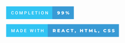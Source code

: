 <svg 
xmlns="http://www.w3.org/2000/svg" width="184.61" height="35" viewBox="0 0 184.61 35"><rect class="svg__rect" x="0" y="0" width="127.75" height="35" fill="#31C4F3"/><rect class="svg__rect" x="125.75" y="0" width="58.860000000000014" height="35" fill="#389AD5"/><path class="svg__text" d="M13.95 18.19L13.95 18.19L13.95 17.39Q13.95 16.19 14.38 15.27Q14.80 14.35 15.60 13.85Q16.40 13.35 17.45 13.35L17.45 13.35Q18.86 13.35 19.73 14.12Q20.59 14.89 20.73 16.29L20.73 16.29L19.25 16.29Q19.14 15.37 18.71 14.96Q18.28 14.55 17.45 14.55L17.45 14.55Q16.48 14.55 15.97 15.26Q15.45 15.96 15.44 17.33L15.44 17.33L15.44 18.09Q15.44 19.47 15.93 20.20Q16.43 20.92 17.38 20.92L17.38 20.92Q18.25 20.92 18.69 20.53Q19.13 20.14 19.25 19.22L19.25 19.22L20.73 19.22Q20.60 20.59 19.72 21.35Q18.84 22.12 17.38 22.12L17.38 22.12Q16.36 22.12 15.59 21.63Q14.81 21.15 14.39 20.26Q13.97 19.37 13.95 18.19ZM24.77 18.00L24.77 18.00L24.77 17.52Q24.77 16.28 25.21 15.32Q25.65 14.37 26.46 13.86Q27.27 13.35 28.31 13.35Q29.35 13.35 30.16 13.85Q30.96 14.35 31.40 15.29Q31.84 16.23 31.85 17.48L31.85 17.48L31.85 17.96Q31.85 19.21 31.41 20.16Q30.98 21.10 30.18 21.61Q29.37 22.12 28.32 22.12L28.32 22.12Q27.28 22.12 26.47 21.61Q25.66 21.10 25.22 20.17Q24.78 19.23 24.77 18.00ZM26.25 17.46L26.25 17.96Q26.25 19.36 26.80 20.13Q27.35 20.90 28.32 20.90L28.32 20.90Q29.31 20.90 29.84 20.15Q30.37 19.40 30.37 17.96L30.37 17.96L30.37 17.51Q30.37 16.09 29.83 15.34Q29.29 14.58 28.31 14.58L28.31 14.58Q27.35 14.58 26.81 15.33Q26.26 16.09 26.25 17.46L26.25 17.46ZM37.79 22L36.31 22L36.31 13.47L38.23 13.47L40.70 20.01L43.15 13.47L45.07 13.47L45.07 22L43.59 22L43.59 19.19L43.74 15.43L41.22 22L40.16 22L37.64 15.43L37.79 19.19L37.79 22ZM51.29 22L49.81 22L49.81 13.47L53.07 13.47Q54.50 13.47 55.34 14.21Q56.18 14.96 56.18 16.18L56.18 16.18Q56.18 17.44 55.36 18.13Q54.54 18.83 53.05 18.83L53.05 18.83L51.29 18.83L51.29 22ZM51.29 14.66L51.29 17.64L53.07 17.64Q53.86 17.64 54.28 17.27Q54.69 16.90 54.69 16.19L54.69 16.19Q54.69 15.50 54.27 15.09Q53.85 14.68 53.11 14.66L53.11 14.66L51.29 14.66ZM65.82 22L60.47 22L60.47 13.47L61.95 13.47L61.95 20.82L65.82 20.82L65.82 22ZM75.52 22L69.95 22L69.95 13.47L75.48 13.47L75.48 14.66L71.43 14.66L71.43 17.02L74.93 17.02L74.93 18.19L71.43 18.19L71.43 20.82L75.52 20.82L75.52 22ZM81.40 14.66L78.76 14.66L78.76 13.47L85.53 13.47L85.53 14.66L82.87 14.66L82.87 22L81.40 22L81.40 14.66ZM90.85 22L89.38 22L89.38 13.47L90.85 13.47L90.85 22ZM95.39 18.00L95.39 18.00L95.39 17.52Q95.39 16.28 95.84 15.32Q96.28 14.37 97.08 13.86Q97.89 13.35 98.93 13.35Q99.97 13.35 100.78 13.85Q101.59 14.35 102.03 15.29Q102.47 16.23 102.47 17.48L102.47 17.48L102.47 17.96Q102.47 19.21 102.04 20.16Q101.60 21.10 100.80 21.61Q99.99 22.12 98.94 22.12L98.94 22.12Q97.91 22.12 97.10 21.61Q96.28 21.10 95.84 20.17Q95.40 19.23 95.39 18.00ZM96.88 17.46L96.88 17.96Q96.88 19.36 97.42 20.13Q97.97 20.90 98.94 20.90L98.94 20.90Q99.93 20.90 100.46 20.15Q100.99 19.40 100.99 17.96L100.99 17.96L100.99 17.51Q100.99 16.09 100.45 15.34Q99.92 14.58 98.93 14.58L98.93 14.58Q97.97 14.58 97.43 15.33Q96.89 16.09 96.88 17.46L96.88 17.46ZM108.42 22L106.94 22L106.94 13.47L108.42 13.47L112.23 19.54L112.23 13.47L113.70 13.47L113.70 22L112.22 22L108.42 15.95L108.42 22Z" fill="#FFFFFF"/><path class="svg__text" d="M139.29 16.30L139.29 16.30Q139.29 15.45 139.73 14.80Q140.17 14.14 140.92 13.79Q141.67 13.43 142.58 13.43L142.58 13.43Q144.39 13.43 145.44 14.50Q146.48 15.57 146.48 17.57L146.48 17.57Q146.48 19.01 145.92 20.05Q145.36 21.09 144.35 21.63Q143.34 22.17 142.01 22.17L142.01 22.17Q141.30 22.17 140.65 22.01Q140.00 21.84 139.55 21.55L139.55 21.55L140.41 19.85Q141.02 20.28 141.95 20.28L141.95 20.28Q142.86 20.28 143.41 19.79Q143.97 19.29 144.07 18.34L144.07 18.34Q143.35 18.95 142.18 18.95L142.18 18.95Q141.39 18.95 140.73 18.62Q140.07 18.29 139.68 17.68Q139.29 17.08 139.29 16.30ZM141.60 16.19L141.60 16.19Q141.60 16.67 141.92 16.96Q142.23 17.25 142.75 17.25L142.75 17.25Q143.27 17.25 143.59 16.96Q143.91 16.66 143.91 16.18L143.91 16.18Q143.91 15.71 143.59 15.42Q143.28 15.12 142.74 15.12L142.74 15.12Q142.23 15.12 141.92 15.41Q141.60 15.70 141.60 16.19ZM150.57 16.30L150.57 16.30Q150.57 15.45 151.00 14.80Q151.44 14.14 152.19 13.79Q152.94 13.43 153.85 13.43L153.85 13.43Q155.66 13.43 156.71 14.50Q157.76 15.57 157.76 17.57L157.76 17.57Q157.76 19.01 157.20 20.05Q156.64 21.09 155.62 21.63Q154.61 22.17 153.28 22.17L153.28 22.17Q152.57 22.17 151.92 22.01Q151.28 21.84 150.82 21.55L150.82 21.55L151.68 19.85Q152.29 20.28 153.23 20.28L153.23 20.28Q154.13 20.28 154.69 19.79Q155.24 19.29 155.34 18.34L155.34 18.34Q154.62 18.95 153.46 18.95L153.46 18.95Q152.66 18.95 152.01 18.62Q151.35 18.29 150.96 17.68Q150.57 17.08 150.57 16.30ZM152.87 16.19L152.87 16.19Q152.87 16.67 153.19 16.96Q153.51 17.25 154.02 17.25L154.02 17.25Q154.54 17.25 154.86 16.96Q155.18 16.66 155.18 16.18L155.18 16.18Q155.18 15.71 154.87 15.42Q154.55 15.12 154.01 15.12L154.01 15.12Q153.51 15.12 153.19 15.41Q152.87 15.70 152.87 16.19ZM161.91 15.82L161.91 15.82Q161.91 15.11 162.19 14.58Q162.46 14.05 162.95 13.77Q163.43 13.49 164.06 13.49L164.06 13.49Q165.02 13.49 165.62 14.12Q166.22 14.75 166.22 15.82L166.22 15.82Q166.22 16.90 165.62 17.52Q165.02 18.15 164.06 18.15L164.06 18.15Q163.11 18.15 162.51 17.53Q161.91 16.90 161.91 15.82ZM165.02 22L163.29 22L169.03 13.60L170.75 13.60L165.02 22ZM163.35 15.82L163.35 15.82Q163.35 16.42 163.55 16.71Q163.74 17.01 164.06 17.01L164.06 17.01Q164.38 17.01 164.57 16.72Q164.76 16.43 164.76 15.82L164.76 15.82Q164.76 15.21 164.57 14.92Q164.38 14.63 164.06 14.63L164.06 14.63Q163.75 14.63 163.55 14.93Q163.35 15.22 163.35 15.82ZM167.84 19.78L167.84 19.78Q167.84 18.71 168.44 18.08Q169.04 17.45 169.98 17.45L169.98 17.45Q170.95 17.45 171.55 18.08Q172.15 18.71 172.15 19.78L172.15 19.78Q172.15 20.86 171.55 21.48Q170.95 22.11 169.98 22.11L169.98 22.11Q169.03 22.11 168.43 21.48Q167.84 20.86 167.84 19.78ZM169.28 19.78L169.28 19.78Q169.28 20.39 169.47 20.68Q169.66 20.97 169.98 20.97L169.98 20.97Q170.31 20.97 170.50 20.68Q170.69 20.39 170.69 19.78L170.69 19.78Q170.69 19.17 170.50 18.88Q170.31 18.59 169.98 18.59L169.98 18.59Q169.66 18.59 169.47 18.88Q169.28 19.17 169.28 19.78Z" fill="#FFFFFF" x="138.75"/></svg>

<svg xmlns="http://www.w3.org/2000/svg" width="307.54" height="35" viewBox="0 0 307.54 35"><rect class="svg__rect" x="0" y="0" width="115.31" height="35" fill="#31C4F3"/><rect class="svg__rect" x="113.31" y="0" width="194.23000000000002" height="35" fill="#389AD5"/><path class="svg__text" d="M15.69 22L14.22 22L14.22 13.47L16.14 13.47L18.60 20.01L21.06 13.47L22.97 13.47L22.97 22L21.49 22L21.49 19.19L21.64 15.43L19.12 22L18.06 22L15.55 15.43L15.69 19.19L15.69 22ZM28.49 22L26.95 22L30.17 13.47L31.50 13.47L34.73 22L33.18 22L32.49 20.01L29.18 20.01L28.49 22ZM30.83 15.28L29.60 18.82L32.07 18.82L30.83 15.28ZM41.14 22L38.69 22L38.69 13.47L41.21 13.47Q42.34 13.47 43.21 13.97Q44.09 14.48 44.57 15.40Q45.05 16.33 45.05 17.52L45.05 17.52L45.05 17.95Q45.05 19.16 44.57 20.08Q44.08 21.00 43.19 21.50Q42.30 22 41.14 22L41.14 22ZM40.17 14.66L40.17 20.82L41.14 20.82Q42.30 20.82 42.93 20.09Q43.55 19.36 43.56 17.99L43.56 17.99L43.56 17.52Q43.56 16.13 42.96 15.40Q42.35 14.66 41.21 14.66L41.21 14.66L40.17 14.66ZM55.09 22L49.51 22L49.51 13.47L55.05 13.47L55.05 14.66L51.00 14.66L51.00 17.02L54.50 17.02L54.50 18.19L51.00 18.19L51.00 20.82L55.09 20.82L55.09 22ZM66.65 22L64.68 13.47L66.15 13.47L67.47 19.88L69.10 13.47L70.34 13.47L71.96 19.89L73.27 13.47L74.74 13.47L72.77 22L71.35 22L69.73 15.77L68.07 22L66.65 22ZM80.38 22L78.90 22L78.90 13.47L80.38 13.47L80.38 22ZM86.87 14.66L84.23 14.66L84.23 13.47L91.00 13.47L91.00 14.66L88.34 14.66L88.34 22L86.87 22L86.87 14.66ZM96.24 22L94.75 22L94.75 13.47L96.24 13.47L96.24 17.02L100.05 17.02L100.05 13.47L101.53 13.47L101.53 22L100.05 22L100.05 18.21L96.24 18.21L96.24 22Z" fill="#FFFFFF"/><path class="svg__text" d="M129.88 22L127.50 22L127.50 13.60L131.34 13.60Q132.48 13.60 133.32 13.98Q134.16 14.35 134.62 15.06Q135.07 15.76 135.07 16.71L135.07 16.71Q135.07 17.62 134.65 18.30Q134.22 18.98 133.43 19.36L133.43 19.36L135.24 22L132.70 22L131.17 19.77L129.88 19.77L129.88 22ZM129.88 15.47L129.88 17.93L131.20 17.93Q131.93 17.93 132.30 17.61Q132.67 17.29 132.67 16.71L132.67 16.71Q132.67 16.12 132.30 15.79Q131.93 15.47 131.20 15.47L131.20 15.47L129.88 15.47ZM146.61 22L139.86 22L139.86 13.60L146.45 13.60L146.45 15.44L142.22 15.44L142.22 16.85L145.95 16.85L145.95 18.63L142.22 18.63L142.22 20.17L146.61 20.17L146.61 22ZM152.83 22L150.40 22L154.11 13.60L156.45 13.60L160.17 22L157.70 22L157.04 20.37L153.49 20.37L152.83 22ZM155.27 15.93L154.18 18.61L156.34 18.61L155.27 15.93ZM163.90 17.80L163.90 17.80Q163.90 16.54 164.49 15.54Q165.09 14.55 166.14 13.99Q167.20 13.43 168.51 13.43L168.51 13.43Q169.67 13.43 170.59 13.84Q171.51 14.25 172.13 15.02L172.13 15.02L170.62 16.39Q169.80 15.40 168.64 15.40L168.64 15.40Q167.95 15.40 167.42 15.70Q166.88 16 166.59 16.54Q166.29 17.09 166.29 17.80L166.29 17.80Q166.29 18.51 166.59 19.05Q166.88 19.60 167.42 19.90Q167.95 20.20 168.64 20.20L168.64 20.20Q169.80 20.20 170.62 19.22L170.62 19.22L172.13 20.58Q171.52 21.35 170.59 21.76Q169.67 22.17 168.51 22.17L168.51 22.17Q167.20 22.17 166.14 21.61Q165.09 21.05 164.49 20.05Q163.90 19.06 163.90 17.80ZM178.46 15.48L175.87 15.48L175.87 13.60L183.40 13.60L183.40 15.48L180.83 15.48L180.83 22L178.46 22L178.46 15.48ZM187.26 20.75L187.26 20.75Q187.26 20.15 187.65 19.78Q188.03 19.41 188.63 19.41L188.63 19.41Q189.22 19.41 189.60 19.78Q189.99 20.15 189.99 20.75L189.99 20.75Q189.99 21.03 189.92 21.30Q189.85 21.58 189.60 22.13L189.60 22.13L188.84 23.89L187.41 23.89L187.97 21.93Q187.64 21.77 187.45 21.47Q187.26 21.16 187.26 20.75ZM204.00 22L201.62 22L201.62 13.60L204.00 13.60L204.00 16.76L207.24 16.76L207.24 13.60L209.61 13.60L209.61 22L207.24 22L207.24 18.72L204.00 18.72L204.00 22ZM216.57 15.48L213.98 15.48L213.98 13.60L221.51 13.60L221.51 15.48L218.94 15.48L218.94 22L216.57 22L216.57 15.48ZM228.07 22L225.88 22L225.88 13.60L227.83 13.60L230.79 18.45L233.67 13.60L235.62 13.60L235.64 22L233.46 22L233.44 17.55L231.28 21.17L230.22 21.17L228.07 17.67L228.07 22ZM247.19 22L240.81 22L240.81 13.60L243.19 13.60L243.19 20.11L247.19 20.11L247.19 22ZM251.11 20.75L251.11 20.75Q251.11 20.15 251.49 19.78Q251.87 19.41 252.48 19.41L252.48 19.41Q253.06 19.41 253.45 19.78Q253.83 20.15 253.83 20.75L253.83 20.75Q253.83 21.03 253.76 21.30Q253.69 21.58 253.44 22.13L253.44 22.13L252.68 23.89L251.25 23.89L251.82 21.93Q251.48 21.77 251.29 21.47Q251.11 21.16 251.11 20.75ZM265.04 17.80L265.04 17.80Q265.04 16.54 265.63 15.54Q266.23 14.55 267.28 13.99Q268.33 13.43 269.65 13.43L269.65 13.43Q270.81 13.43 271.73 13.84Q272.65 14.25 273.27 15.02L273.27 15.02L271.76 16.39Q270.94 15.40 269.78 15.40L269.78 15.40Q269.09 15.40 268.56 15.70Q268.02 16 267.73 16.54Q267.43 17.09 267.43 17.80L267.43 17.80Q267.43 18.51 267.73 19.05Q268.02 19.60 268.56 19.90Q269.09 20.20 269.78 20.20L269.78 20.20Q270.94 20.20 271.76 19.22L271.76 19.22L273.27 20.58Q272.66 21.35 271.73 21.76Q270.81 22.17 269.65 22.17L269.65 22.17Q268.33 22.17 267.28 21.61Q266.23 21.05 265.63 20.05Q265.04 19.06 265.04 17.80ZM277.22 21.24L277.22 21.24L278.00 19.49Q278.56 19.86 279.30 20.09Q280.05 20.32 280.77 20.32L280.77 20.32Q282.13 20.32 282.14 19.64L282.14 19.64Q282.14 19.28 281.75 19.11Q281.36 18.93 280.49 18.74L280.49 18.74Q279.54 18.53 278.91 18.30Q278.27 18.06 277.82 17.55Q277.36 17.03 277.36 16.16L277.36 16.16Q277.36 15.39 277.78 14.77Q278.20 14.15 279.04 13.79Q279.87 13.43 281.08 13.43L281.08 13.43Q281.90 13.43 282.71 13.62Q283.52 13.80 284.13 14.17L284.13 14.17L283.40 15.93Q282.20 15.28 281.07 15.28L281.07 15.28Q280.36 15.28 280.04 15.49Q279.71 15.70 279.71 16.04L279.71 16.04Q279.71 16.37 280.10 16.54Q280.48 16.71 281.33 16.89L281.33 16.89Q282.29 17.10 282.92 17.33Q283.55 17.56 284.01 18.07Q284.48 18.58 284.48 19.46L284.48 19.46Q284.48 20.21 284.06 20.83Q283.64 21.44 282.80 21.80Q281.96 22.17 280.76 22.17L280.76 22.17Q279.74 22.17 278.78 21.92Q277.81 21.67 277.22 21.24ZM288.47 21.24L288.47 21.24L289.25 19.49Q289.81 19.86 290.55 20.09Q291.30 20.32 292.02 20.32L292.02 20.32Q293.38 20.32 293.39 19.64L293.39 19.64Q293.39 19.28 293.00 19.11Q292.61 18.93 291.74 18.74L291.74 18.74Q290.79 18.53 290.16 18.30Q289.52 18.06 289.07 17.55Q288.61 17.03 288.61 16.16L288.61 16.16Q288.61 15.39 289.03 14.77Q289.45 14.15 290.29 13.79Q291.12 13.43 292.33 13.43L292.33 13.43Q293.15 13.43 293.96 13.62Q294.77 13.80 295.38 14.17L295.38 14.17L294.65 15.93Q293.45 15.28 292.32 15.28L292.32 15.28Q291.61 15.28 291.29 15.49Q290.96 15.70 290.96 16.04L290.96 16.04Q290.96 16.37 291.35 16.54Q291.73 16.71 292.58 16.89L292.58 16.89Q293.54 17.10 294.17 17.33Q294.80 17.56 295.26 18.07Q295.73 18.58 295.73 19.46L295.73 19.46Q295.73 20.21 295.31 20.83Q294.89 21.44 294.05 21.80Q293.21 22.17 292.01 22.17L292.01 22.17Q290.99 22.17 290.03 21.92Q289.06 21.67 288.47 21.24Z" fill="#FFFFFF" x="126.31"/></svg>

